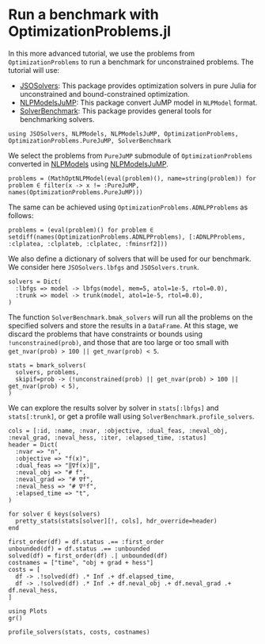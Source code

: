 # Run a benchmark with OptimizationProblems.jl

In this more advanced tutorial, we use the problems from `OptimizationProblems` to run a benchmark for unconstrained problems.
The tutorial will use:
- [JSOSolvers](https://github.com/JuliaSmoothOptimizers/JSOSolvers.jl): This package provides optimization solvers in pure Julia for unconstrained and bound-constrained optimization.
- [NLPModelsJuMP](https://github.com/JuliaSmoothOptimizers/NLPModelsJuMP.jl): This package convert JuMP model in `NLPModel` format.
- [SolverBenchmark](https://github.com/JuliaSmoothOptimizers/SolverBenchmark.jl): This package provides general tools for benchmarking solvers.

``` @example ex1
using JSOSolvers, NLPModels, NLPModelsJuMP, OptimizationProblems, OptimizationProblems.PureJuMP, SolverBenchmark
```
We select the problems from `PureJuMP` submodule of `OptimizationProblems` converted in [NLPModels](https://github.com/JuliaSmoothOptimizers/NLPModels.jl) using [NLPModelsJuMP](https://github.com/JuliaSmoothOptimizers/NLPModelsJuMP.jl).
``` @example ex1
problems = (MathOptNLPModel(eval(problem)(), name=string(problem)) for problem ∈ filter(x -> x != :PureJuMP, names(OptimizationProblems.PureJuMP)))
```

The same can be achieved using `OptimizationProblems.ADNLPProblems` as follows:
``` @example ex1
problems = (eval(problem)() for problem ∈ setdiff(names(OptimizationProblems.ADNLPProblems), [:ADNLPProblems, :clplatea, :clplateb, :clplatec, :fminsrf2]))
```

We also define a dictionary of solvers that will be used for our benchmark. We consider here `JSOSolvers.lbfgs` and `JSOSolvers.trunk`.
``` @example ex1
solvers = Dict(
  :lbfgs => model -> lbfgs(model, mem=5, atol=1e-5, rtol=0.0),
  :trunk => model -> trunk(model, atol=1e-5, rtol=0.0),
)
```
The function `SolverBenchmark.bmak_solvers` will run all the problems on the specified solvers and store the results in a `DataFrame`.
At this stage, we discard the problems that have constraints or bounds using `!unconstrained(prob)`, and those that are too large or too small with `get_nvar(prob) > 100 || get_nvar(prob) < 5`.
``` @example ex1
stats = bmark_solvers(
  solvers, problems,
  skipif=prob -> (!unconstrained(prob) || get_nvar(prob) > 100 || get_nvar(prob) < 5),
)
```
We can explore the results solver by solver in `stats[:lbfgs]` and `stats[:trunk]`, or get a profile wall using `SolverBenchmark.profile_solvers`.
``` @example ex1
cols = [:id, :name, :nvar, :objective, :dual_feas, :neval_obj, :neval_grad, :neval_hess, :iter, :elapsed_time, :status]
header = Dict(
  :nvar => "n",
  :objective => "f(x)",
  :dual_feas => "‖∇f(x)‖",
  :neval_obj => "# f",
  :neval_grad => "# ∇f",
  :neval_hess => "# ∇²f",
  :elapsed_time => "t",
)

for solver ∈ keys(solvers)
  pretty_stats(stats[solver][!, cols], hdr_override=header)
end
```

``` @example ex1
first_order(df) = df.status .== :first_order
unbounded(df) = df.status .== :unbounded
solved(df) = first_order(df) .| unbounded(df)
costnames = ["time", "obj + grad + hess"]
costs = [
  df -> .!solved(df) .* Inf .+ df.elapsed_time,
  df -> .!solved(df) .* Inf .+ df.neval_obj .+ df.neval_grad .+ df.neval_hess,
]

using Plots
gr()

profile_solvers(stats, costs, costnames)
```
